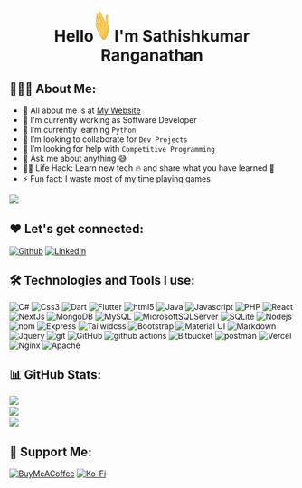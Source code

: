 <h1 align="center">Hello<img src="https://raw.githubusercontent.com/ABSphreak/ABSphreak/master/gifs/Hi.gif" width="30px" height="60px"> I'm Sathishkumar Ranganathan</h1>

## 👨🏻‍💻 About Me:

- 👋 All about me is at [My Website](https://mithran.dev)                                                      
- 🔭 I'm currently working as Software Developer
- 🌱 I’m currently learning `Python`
- 👯 I’m looking to collaborate for `Dev Projects`
- 🤔 I’m looking for help with `Competitive Programming`
- 💬 Ask me about anything :sweat_smile:
- 👨‍💻 Life Hack: Learn new tech :fire: and share what you have learned :tada:                               
- ⚡ Fun fact: I waste most of my time playing games

[![](https://visitcount.itsvg.in/api?id=sathish0225&icon=0&color=0)](https://visitcount.itsvg.in)

## ❤️ Let's get connected:

<p>
  <a href="https://mithran.dev" target="_blank"><img alt="Github" src="https://img.shields.io/badge/mithran.dev-9146FF.svg?&style=for-the-badge&logo=appveyor&logoColor=white" height="30px" /></a>
  <a href="https://www.linkedin.com/in/sathishkumar-ranganathan-a96626105" target="_blank"><img alt="LinkedIn" src="https://img.shields.io/badge/linkedin-%230077B5.svg?&style=for-the-badge&logo=linkedin&logoColor=white"  height="30px"/></a>
</p>

## 🛠️ Technologies and Tools I use:

<p>
  <img alt="C#" src="https://img.shields.io/badge/C%23-239120?style=for-the-badge&logo=c-sharp&logoColor=white" height="25px"/>
  <img alt="Css3" src="https://img.shields.io/badge/CSS3-1572B6?style=for-the-badge&logo=css3&logoColor=white" height="25px"/>
  <img alt="Dart" src="https://img.shields.io/badge/dart-%230175C2?style=for-the-badge&logo=dart&logoColor=white" height="25px"/>
  <img alt="Flutter" src="https://img.shields.io/badge/Flutter-02569B?style=for-the-badge&logo=flutter&logoColor=white" height="25px"/>
  <img alt="html5" src="https://img.shields.io/badge/HTML5-E34F26?style=for-the-badge&logo=html5&logoColor=white" height="25px"/>
  <img alt="Java" src="https://img.shields.io/badge/java-%23ED8B00?style=for-the-badge&logo=openjdk&logoColor=F7DF1E"  height="25px"/>
  <img alt="Javascript" src="https://img.shields.io/badge/JavaScript-323330?style=for-the-badge&logo=javascript&logoColor=F7DF1E"  height="25px"/>
  <img alt="PHP" src="https://img.shields.io/badge/PHP-777BB4?style=for-the-badge&logo=php&logoColor=white" height="25px"/>
  <img alt="React" src="https://img.shields.io/badge/React-20232A?style=for-the-badge&logo=react&logoColor=61DAFB" height="25px"/>
  <img alt="NextJs" src="https://img.shields.io/badge/Next-black?style=for-the-badge&logo=next.js&logoColor=white" height="25px"/>
  <img alt="MongoDB" src="https://img.shields.io/badge/-MongoDB-13aa52?style=flat-square&logo=mongodb&logoColor=white"  height="25px"/>
  <img alt="MySQL" src="https://img.shields.io/badge/mysql-4479A1?style=flat-square&logo=mysql&logoColor=white"  height="25px"/>
  <img alt="MicrosoftSQLServer" src="https://img.shields.io/badge/Microsoft%20SQL%20Server-CC2927?style=flat-square&logo=microsoft%20sql%20server&logoColor=white"  height="25px"/>
  <img alt="SQLite" src="https://img.shields.io/badge/sqlite-%2307405e?style=flat-square&logo=sqlite&logoColor=white"  height="25px"/>
  <img alt="Nodejs" src="https://img.shields.io/badge/-Nodejs-43853d?style=flat-square&logo=Node.js&logoColor=white"  height="25px"/>
  <img alt="npm" src="https://img.shields.io/badge/NPM-%23000000.svg?style=for-the-badge&logo=npm&logoColor=white" height="25px"/>
  <img alt="Express" src="https://img.shields.io/badge/express.js-%23404d59.svg?style=for-the-badge&logo=express&logoColor=%2361DAFB" height="25px"/>
  <img alt="Tailwidcss" src="https://img.shields.io/badge/Tailwind_CSS-38B2AC?style=for-the-badge&logo=tailwind-css&logoColor=white" height="25px"/>
  <img alt="Bootstrap" src="https://img.shields.io/badge/Bootstrap-563D7C?style=for-the-badge&logo=bootstrap&logoColor=white" height="25px"/>
  <img alt="Material UI" src="https://img.shields.io/badge/Material--UI-0081CB?style=for-the-badge&logo=material-ui&logoColor=white" height="25px"/>
  <img alt="Markdown" src="https://img.shields.io/badge/Markdown-000000?style=for-the-badge&logo=markdown&logoColor=white"  height="25px"/>
  <img alt="Jquery" src="https://img.shields.io/badge/jquery-%230769AD.svg?style=for-the-badge&logo=jquery&logoColor=white" height="25px"/>
  <img alt="git" src="https://img.shields.io/badge/-Git-F05032?style=flat-square&logo=git&logoColor=white" height="25px"/>
  <img alt="GitHub" src="https://img.shields.io/badge/github-%23121011.svg?style=flat-square&logo=github&logoColor=white" height="25px"/>
  <img alt="github actions" src="https://img.shields.io/badge/-Github_Actions-2088FF?style=flat-square&logo=github-actions&logoColor=white" height="25px"/>
  <img alt="Bitbucket" src="https://img.shields.io/badge/bitbucket-%230047B3.svg?style=flat-square&logo=bitbucket&logoColor=white" height="25px"/>
  <img alt="postman" src="https://img.shields.io/badge/-Postman-00C7B7?style=flat-square&logo=postman&logoColor=white" height="25px"/>
  <img alt="Vercel" src="https://img.shields.io/badge/vercel-black?style=for-the-badge&logo=vercel&logoColor=white" height="25px"/>
  <img alt="Nginx" src="https://img.shields.io/badge/nginx-%23009639.svg?style=for-the-badge&logo=nginx&logoColor=white" height="25px"/>
  <img alt="Apache" src="https://img.shields.io/badge/apache-%23D42029.svg?style=for-the-badge&logo=apache&logoColor=white" height="25px"/>
</p>

## 📊 GitHub Stats:

![](https://github-readme-stats.vercel.app/api?username=sathish0225&theme=dark&hide_border=false&include_all_commits=false&count_private=false)<br/>
![](https://github-readme-streak-stats.herokuapp.com/?user=sathish0225&theme=dark&hide_border=false)<br/>
![](https://github-readme-stats.vercel.app/api/top-langs/?username=sathish0225&theme=dark&hide_border=false&include_all_commits=false&count_private=false&layout=compact)

## 🤝 Support Me:

[![BuyMeACoffee](https://img.shields.io/badge/Buy%20Me%20a%20Coffee-ffdd00?style=for-the-badge&logo=buy-me-a-coffee&logoColor=black)](https://buymeacoffee.com/sathish0225) [![Ko-Fi](https://img.shields.io/badge/Ko--fi-F16061?style=for-the-badge&logo=ko-fi&logoColor=white)](https://ko-fi.com/sathish0225)
